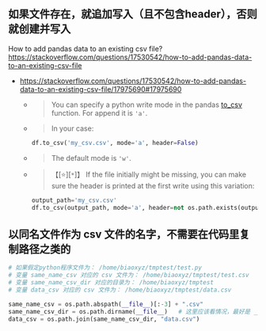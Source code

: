 
## 如果文件存在，就追加写入（且不包含header），否则就创建并写入

How to add pandas data to an existing csv file? https://stackoverflow.com/questions/17530542/how-to-add-pandas-data-to-an-existing-csv-file
- https://stackoverflow.com/questions/17530542/how-to-add-pandas-data-to-an-existing-csv-file/17975690#17975690
  * > You can specify a python write mode in the pandas [to_csv](http://pandas.pydata.org/pandas-docs/stable/generated/pandas.DataFrame.to_csv.html) function. For append it is `'a'`.
  * > In your case:
    ```py
    df.to_csv('my_csv.csv', mode='a', header=False)
    ```
  * > The default mode is `'w'`.
  * > 【[:star:][`*`]】 If the file initially might be missing, you can make sure the header is printed at the first write using this variation:
    ```py
    output_path='my_csv.csv'
    df.to_csv(output_path, mode='a', header=not os.path.exists(output_path))
    ```

## 以同名文件作为 csv 文件的名字，不需要在代码里复制路径之类的

```py
# 如果假定python程序文件为： /home/biaoxyz/tmptest/test.py
# 变量 same_name_csv 对应的 csv 文件为： /home/biaoxyz/tmptest/test.csv
# 变量 same_name_csv_dir 对应的目录为： /home/biaoxyz/tmptest
# 变量 data_csv 对应的 csv 文件为： /home/biaoxyz/tmptest/data.csv

same_name_csv = os.path.abspath(__file__)[:-3] + ".csv"
same_name_csv_dir = os.path.dirname(__file__)   # 这里应该看情况，最好是 __file__ 也用 os.path.abspath 包一下，否则从不同路径启动结果不一样- -
data_csv = os.path.join(same_name_csv_dir, "data.csv")
```
